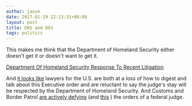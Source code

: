 ```yaml
---
author: jason
date: 2017-01-29 22:13:31+00:00
layout: post
title: DHS and DOJ
tags: politics
---
```


This makes me think that the Department of Homeland Security either doesn't get it or doesn't want to get it.

[Department Of Homeland Security Response To Recent Litigation](https://www.dhs.gov/news/2017/01/29/department-homeland-security-response-recent-litigation)

And [it looks like](http://www.thedailybeast.com/articles/2017/01/28/judge-blocks-part-of-trump-s-immigration-ban-after-his-own-lawyers-can-t-justify-it.html) lawyers for the U.S. are both at a loss of how to digest and talk about this Executive order and are reluctant to say the judge's stay will be respected by the Department of Homeland Security. And Customs and Border Patrol [are actively defying](http://www.thedailybeast.com/articles/2017/01/29/trump-s-border-patrol-defies-judge-u-s-senator-at-dulles-airport-at-his-first-constitutional-crisis-unfolds.html) (and [this](https://www.theguardian.com/us-news/2017/jan/29/customs-border-protection-agents-trump-muslim-country-travel-ban?CMP=share_btn_tw) ) the orders of a federal judge.

